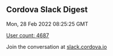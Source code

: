## Cordova Slack Digest
Mon, 28 Feb 2022 08:25:25 GMT

[User count: 4687](https://cordova.slack.com/)


Join the conversation at [slack.cordova.io](http://slack.cordova.io/)
